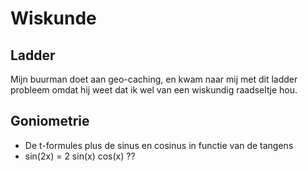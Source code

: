 # Wiskunde

## Ladder
Mijn buurman doet aan geo-caching, en kwam naar mij met dit ladder probleem omdat hij weet dat ik wel van een wiskundig raadseltje hou. 

## Goniometrie
* De t-formules plus de sinus en cosinus in functie van de tangens
* sin(2x) = 2 sin(x) cos(x) ??

